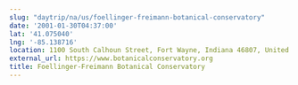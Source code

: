 ```yaml
---
slug: "daytrip/na/us/foellinger-freimann-botanical-conservatory"
date: '2001-01-30T04:37:00'
lat: '41.075040'
lng: '-85.138716'
location: 1100 South Calhoun Street, Fort Wayne, Indiana 46807, United States
external_url: https://www.botanicalconservatory.org
title: Foellinger-Freimann Botanical Conservatory
---
```



